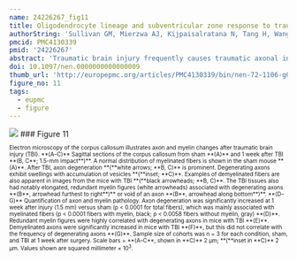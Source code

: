 ```yaml
---
name: 24226267_fig11
title: Oligodendrocyte lineage and subventricular zone response to traumatic axonal injury in the corpus callosum.
authorString: 'Sullivan GM, Mierzwa AJ, Kijpaisalratana N, Tang H, Wang Y, Song SK, Selwyn R, Armstrong RC.'
pmcid: PMC4130339
pmid: '24226267'
abstract: 'Traumatic brain injury frequently causes traumatic axonal injury (TAI) in white matter tracts. Experimental TAI in the corpus callosum of adult mice was used to examine the effects on oligodendrocyte lineage cells and myelin in conjunction with neuroimaging. The injury targeted the corpus callosum over the subventricular zone, a source of neural stem/progenitor cells. Traumatic axonal injury was produced in the rostral body of the corpus callosum by impact onto the skull at the bregma. During the first week after injury, magnetic resonance diffusion tensor imaging showed that axial diffusivity decreased in the corpus callosum and that corresponding regions exhibited significant axon damage accompanied by hypertrophic microglia and reactive astrocytes. Oligodendrocyte progenitor proliferation increased in the subventricular zone and corpus callosum. Oligodendrocytes in the corpus callosum shifted toward upregulation of myelin gene transcription. Plp/CreER(T):R26IAP reporter mice showed normal reporter labeling of myelin sheaths 0 to 2 days after injury but labeling was increased between 2 and 7 days after injury. Electron microscopy revealed axon degeneration, demyelination, and redundant myelin figures. These findings expand the cell types and responses to white matter injuries that inform diffusion tensor imaging evaluation and identify pivotal white matter changes after TAI that may affect axon vulnerability vs. recovery after brain injury.'
doi: 10.1097/nen.0000000000000009
thumb_url: 'http://europepmc.org/articles/PMC4130339/bin/nen-72-1106-g011.gif'
figure_no: 11
tags:
  - eupmc
  - figure
---
```

<img src='http://europepmc.org/articles/PMC4130339/bin/nen-72-1106-g011.jpg' style='max-height: 300px'>
### Figure 11
<p style='font-size: 10px;'>Electron microscopy of the corpus callosum illustrates axon and myelin changes after traumatic brain injury (TBI). **(A–C)** Sagittal sections of the corpus callosum from sham **(A)** and 1 week after TBI **(B, C**; 1.5-mm impact**)**. A normal distribution of myelinated fibers is shown in the sham mouse **(A)**. After TBI, axon degeneration **(**white arrows; **B, C)** is prominent. Degenerating axons exhibit swellings with accumulation of vesicles **(**inset; **C)**. Examples of demyelinated fibers are also apparent in images from the mice with TBI **(**black arrowheads; **B, C)**. The TBI tissues also had notably elongated, redundant myelin figures (white arrowheads) associated with degenerating axons **(B**, arrowhead furthest to right**)** or void of an axon **(B**, arrowhead along bottom**)**. **(D–G)** Quantification of axon and myelin pathology. Axon degeneration was significantly increased at 1 week after injury (1.5 mm) versus sham (p &lt; 0.0001 for total fibers), which was mainly associated with myelinated fibers (p &lt; 0.0001 fibers with myelin, black; p &lt; 0.0058 fibers without myelin, gray) **(D)**. Redundant myelin figures were highly correlated with degenerating axons in mice with TBI **(E)**. Demyelinated axons were significantly increased in mice with TBI **(F)**, but this did not correlate with the frequency of degenerating axons **(G)**. Sample size of cohorts was n = 3 for each condition, sham, and TBI at 1 week after surgery. Scale bars = **(A–C**, shown in **C)** 2 μm; **(**inset in **C)** 2 μm. Values shown are squared millimeter × 10<sup>3</sup>.</p>
